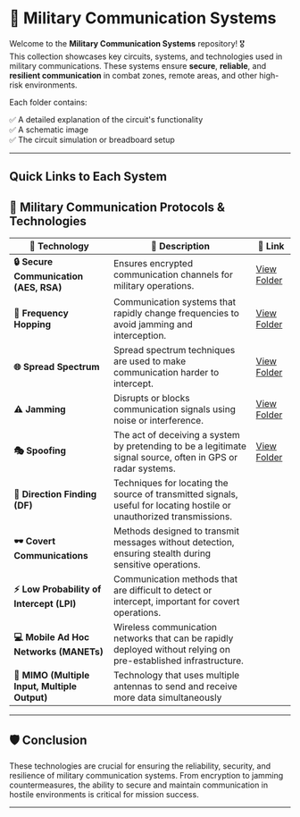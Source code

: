 # 📡 Military Communication Systems

Welcome to the **Military Communication Systems** repository! 🎖️  
This collection showcases key circuits, systems, and technologies used in military communications. These systems ensure **secure**, **reliable**, and **resilient communication** in combat zones, remote areas, and other high-risk environments.

Each folder contains:

✅ A detailed explanation of the circuit's functionality  
✅ A schematic image  
✅ The circuit simulation or breadboard setup  

---

## Quick Links to Each System

## 🚀 Military Communication Protocols & Technologies

| 📡 Technology                     | 📜 Description                                                      | 🔗 Link                                                   |
|------------------------------------|---------------------------------------------------------------------|----------------------------------------------------------|
| **🔒 Secure Communication (AES, RSA)** | Ensures encrypted communication channels for military operations. | [View Folder](./Secure_Comm) |
| **📡 Frequency Hopping**           | Communication systems that rapidly change frequencies to avoid jamming and interception. |[View Folder](./Frequency_hopping) |
| **🌐 Spread Spectrum**             | Spread spectrum techniques  are used to make communication harder to intercept. |[View Folder](./Spread_Sprectrum)|
| **⚠️ Jamming**                    | Disrupts or blocks communication signals using noise or interference. | [View Folder](./Jamming) |
| **🎭 Spoofing**                    | The act of deceiving a system by pretending to be a legitimate signal source, often in GPS or radar systems. | [View Folder](./Spoofing)|
| **📡 Direction Finding (DF)** | Techniques for locating the source of transmitted signals, useful for locating hostile or unauthorized transmissions. ||
| **🕶️ Covert Communications** | Methods designed to transmit messages without detection, ensuring stealth during sensitive operations. ||
| **⚡ Low Probability of Intercept (LPI)** | Communication methods that are difficult to detect or intercept, important for covert operations. | |
| **💻 Mobile Ad Hoc Networks (MANETs)** | Wireless communication networks that can be rapidly deployed without relying on pre-established infrastructure. |  |
| **📡 MIMO (Multiple Input, Multiple Output)** | Technology that uses multiple antennas to send and receive more data simultaneously |  |


---

## 🛡️ Conclusion

These technologies are crucial for ensuring the reliability, security, and resilience of military communication systems. From encryption to jamming countermeasures, the ability to secure and maintain communication in hostile environments is critical for mission success.

---


